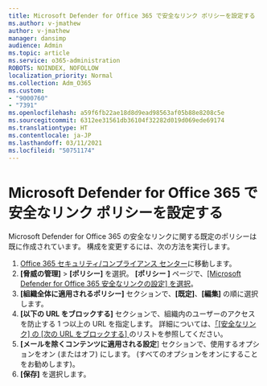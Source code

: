 ```yaml
---
title: Microsoft Defender for Office 365 で安全なリンク ポリシーを設定する
ms.author: v-jmathew
author: v-jmathew
manager: dansimp
audience: Admin
ms.topic: article
ms.service: o365-administration
ROBOTS: NOINDEX, NOFOLLOW
localization_priority: Normal
ms.collection: Adm_O365
ms.custom:
- "9000760"
- "7391"
ms.openlocfilehash: a59f6fb22ae18d8d9ead98563af05b88e8208c5e
ms.sourcegitcommit: 6312ee31561db36104f32282d019d069ede69174
ms.translationtype: HT
ms.contentlocale: ja-JP
ms.lasthandoff: 03/11/2021
ms.locfileid: "50751174"
---
```

# <a name="set-up-safe-link-policies-in-microsoft-defender-for-office-365"></a>Microsoft Defender for Office 365 で安全なリンク ポリシーを設定する

Microsoft Defender for Office 365 の安全なリンクに関する既定のポリシーは既に作成されています。 構成を変更するには、次の方法を実行します。

1. [Office 365 セキュリティ/コンプライアンス センター](https://go.microsoft.com/fwlink/p/?linkid=2077143)に移動します。
2. **[脅威の管理]** > **[ポリシー]** を選択。 **[ポリシー ]** ページで、[[Microsoft Defender for Office 365 安全なリンクの設定] を選択](https://go.microsoft.com/fwlink/?linkid=2101058)。
3. **[組織全体に適用されるポリシー]** セクションで、**[既定]**、**[編集]** の順に選択します。
4. **[以下の URL をブロックする]** セクションで、組織内のユーザーのアクセスを防止する 1 つ以上の URL を指定します。 詳細については、[「[安全なリンク] の [次の URL をブロックする] ](https://go.microsoft.com/fwlink/?linkid=2092123)のリストを参照してください。
5. **[メールを除くコンテンツに適用される設定**] セクションで、使用するオプションをオン (またはオフ) にします。 (すべてのオプションをオンにすることをお勧めします)。
6. **[保存]** を選択します。
